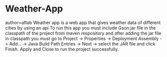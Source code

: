 # Weather-App
author=aftab
Weather app is a web app that gives weather data of different cities by using an api To run this app you must include Gson.jar file in the classpath of the project from maven respository and after adding the jar file in classpath you must go to Project -> Properties -> Deployment Assembly -> Add... -> Java Build Path Entries -> Next -> select the JAR file and click Finish. Apply and Close to run the project successfully.
